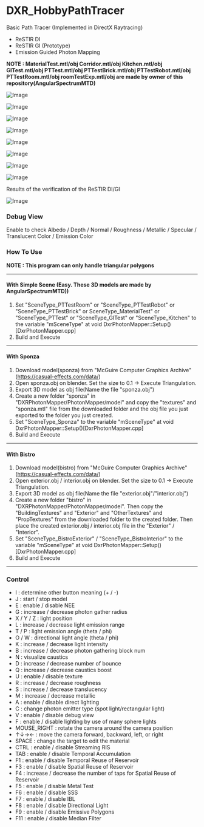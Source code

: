 # DXR_HobbyPathTracer
Basic Path Tracer (Implemented in DirectX Raytracing)
- ReSTIR DI
- ReSTIR GI (Prototype)
- Emission Guided Photon Mapping  

**NOTE : 
MaterialTest.mtl/obj
Corridor.mtl/obj
Kitchen.mtl/obj
GITest.mtl/obj
PTTest.mtl/obj
PTTestBrick.mtl/obj
PTTestRobot.mtl/obj
PTTestRoom.mtl/obj
roomTestExp.mtl/obj 
are made by owner of this repository(AngularSpectrumMTD)**

![Image](https://github.com/user-attachments/assets/1441ae05-31d2-42c0-baee-9e77678237d8)

![Image](https://github.com/user-attachments/assets/7b03603d-8893-401c-8d73-9f8fce60c930)

![Image](https://github.com/user-attachments/assets/758e3e65-4f1a-49bd-9efe-3be881d80698)

![Image](https://github.com/user-attachments/assets/de8a84f6-ac51-4e41-b163-6ffa5c00728e)

![Image](https://github.com/user-attachments/assets/37914beb-863a-4990-add4-938f01510a7e)

![Image](https://github.com/user-attachments/assets/00de085d-804f-4fc5-a531-c3a928daacf8)

![Image](https://github.com/user-attachments/assets/af7fb92e-c273-4f0c-b311-a14c15783022)

![Image](https://github.com/user-attachments/assets/e903502b-3c03-4df0-85db-23f6701ada9d)

Results of the verification of the ReSTIR DI/GI

![Image](https://github.com/user-attachments/assets/baaa5071-d8e1-4c85-a36f-fadffa6fbe27)

### Debug View
Enable to check Albedo / Depth / Normal / Roughness / Metallic / Specular / Translucent Color / Emission Color     

### How To Use
**NOTE : This program can only handle triangular polygons**

---
#### With Simple Scene (Easy. These 3D models are made by AngularSpectrumMTD))
1. Set "SceneType_PTTestRoom" or "SceneType_PTTestRobot" or "SceneType_PTTestBrick" or SceneType_MaterialTest" or "SceneType_PTTest" or "SceneType_GITest" or "SceneType_Kitchen" to the variable "mSceneType" at void DxrPhotonMapper::Setup()[DxrPhotonMapper.cpp]  
2. Build and Execute  
---
#### With Sponza
1. Download model(sponza) from "McGuire Computer Graphics Archive"(https://casual-effects.com/data/)  
2. Open sponza.obj on blender. Set the size to 0.1 -> Execute Triangulation.  
4. Export 3D model as obj file(Name the file "sponza.obj")  
5. Create a new folder "sponza" in "DXRPhotonMapper/PhotonMapper/model" and copy the "textures" and "sponza.mtl" file from the downloaded folder and the obj file you just exported to the folder you just created.  
6. Set "SceneType_Sponza" to the variable "mSceneType" at void DxrPhotonMapper::Setup()[DxrPhotonMapper.cpp]  
7. Build and Execute
---
#### With Bistro
1. Download model(bistro) from "McGuire Computer Graphics Archive"(https://casual-effects.com/data/)  
2. Open exterior.obj / interior.obj on blender. Set the size to 0.1 -> Execute Triangulation.  
3. Export 3D model as obj file(Name the file "exterior.obj"/"interior.obj")  
4. Create a new folder "bistro" in "DXRPhotonMapper/PhotonMapper/model". Then copy the "BuildingTextures" and "Exterior" and "OtherTextures" and "PropTextures" from the downloaded folder to the created folder. Then place the created exterior.obj / interior.obj file in the "Exterior" / "Interior".  
5. Set "SceneType_BistroExterior" / "SceneType_BistroInterior" to the variable "mSceneType" at void DxrPhotonMapper::Setup()[DxrPhotonMapper.cpp]  
6. Build and Execute  
---

### Control

- I : determine other button meaning (+ / -)
- J : start / stop model
- E : enable / disable NEE
- G : increase / decrease photon gather radius
- X / Y / Z : light position
- L : increase / decrease light emission range
- T / P : light emission angle (theta / phi)
- O / W : directional light angle (theta / phi)
- K : increase / decrease light intensity
- B : increase / decrease photon gathering block num
- N : visualize caustics
- D : increase / decrease number of bounce
- Q : increase / decrease caustics boost
- U : enable / disable texture
- R : increase / decrease roughness
- S : increase / decrease translucency
- M : increase / decrease metallic
- A : enable / disable direct lighting
- C : change photon emitter type (spot light/rectangular light)
- V : enable / disable debug view
- F : enable / disable lighting by use of many sphere lights
- MOUSE_RIGHT : rotate the camera around the camera position
- ↑↓→← : move the camera forward, backward, left, or right
- SPACE : change the target to edit the material
- CTRL : enable / disable Streaming RIS
- TAB : enable / disable Temporal Accumulation  
- F1 : enable / disable Temporal Reuse of Reservoir
- F3 : enable / disable Spatial Reuse of Reservoir
- F4 : increase / decrease the number of taps for Spatial Reuse of Reservoir
- F5 : enable / disable Metal Test
- F6 : enable / disable SSS
- F7 : enable / disable IBL
- F8 : enable / disable Directional Light
- F9 : enable / disable Emissive Polygons
- F11 : enable / disable Median Filter